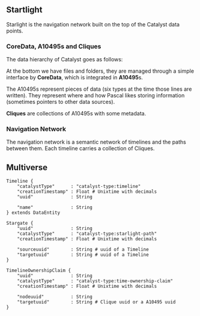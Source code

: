## Startlight

Starlight is the navigation network built on the top of the Catalyst data points.

### CoreData, A10495s and Cliques

The data hierarchy of Catalyst goes as follows:

At the bottom we have files and folders, they are managed through a simple interface by **CoreData**, which is integrated in **A10495**s.

The A10495s represent pieces of data (six types at the time those lines are written). They represent where and how Pascal likes storing information (sometimes pointers to other data sources).

**Cliques** are collections of A10495s with some metadata.

### Navigation Network

The navigation network is a semantic network of timelines and the paths between them. Each timeline carries a collection of Cliques.

## Multiverse

```
Timeline {
    "catalystType"      : "catalyst-type:timeline"
    "creationTimestamp" : Float # Unixtime with decimals
    "uuid"              : String

    "name"              : String
} extends DataEntity

Stargate {
    "uuid"              : String
    "catalystType"      : "catalyst-type:starlight-path"
    "creationTimestamp" : Float # Unixtime with decimals

    "sourceuuid"        : String # uuid of a Timeline
    "targetuuid"        : String # uuid of a Timeline
}

TimelineOwnershipClaim {
    "uuid"              : String
    "catalystType"      : "catalyst-type:time-ownership-claim"
    "creationTimestamp" : Float # Unixtime with decimals

    "nodeuuid"          : String
    "targetuuid"        : String # Clique uuid or a A10495 uuid
}
```
